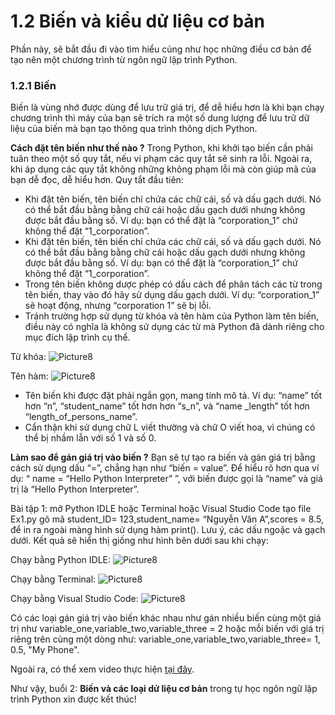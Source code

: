 # 1.2 Biến và kiểu dử liệu cơ bản
Phần này, sẽ bắt đầu đi vào tìm hiểu củng như học những điều cơ bản để tạo nên một chương trình từ ngôn ngữ lập trình Python.

### 1.2.1 Biến
Biến là vùng nhớ được dùng để lưu trữ giá trị, để dễ hiểu hơn là khi bạn chạy chương trình thì máy của bạn sẽ trích ra một số dung lượng để lưu trữ dữ liệu của biến mà bạn tạo thông qua trình thông dịch Python.

**Cách đặt tên biến như thế nào ?**
Trong Python, khi khởi tạo biến cần phải tuân theo một số quy tắt, nếu vi phạm các quy tắt sẽ sinh ra lỗi. Ngoài ra, khi áp dụng các quy tắt không những không phạm lỗi mà còn giúp mã của bạn dễ đọc, dễ hiểu hơn. Quy tắt đầu tiên:

- Khi đặt tên biến, tên biến chỉ chứa các chữ cái, số và dấu gạch dưới. Nó có thể bắt đầu bằng bằng chữ cái hoặc dấu gạch dưới nhưng không được bắt đầu bằng số. Ví dụ: bạn có thể đặt là “corporation_1” chứ không thể đặt “1_corporation”.
-	Khi đặt tên biến, tên biến chỉ chứa các chữ cái, số và dấu gạch dưới. Nó có thể bắt đầu bằng bằng chữ cái hoặc dấu gạch dưới nhưng không được bắt đầu bằng số. Ví dụ: bạn có thể đặt là “corporation_1” chứ không thể đặt “1_corporation”.
-	Trong tên biến không dược phép có dấu cách để phân tách các từ trong tên biến, thay vào đó hãy sử dụng dấu gạch dưới. Ví dụ: “corporation_1” sẽ hoạt động, nhưng “corporation 1” sẽ bị lỗi.
-	Tránh trường hợp sử dụng từ khóa và tên hàm của Python làm tên biến, điều này có nghĩa là không sử dụng các từ mà Python đã dành riêng cho mục đích lập trình cụ thể.

Từ khóa:
![Picture8](https://github.com/HoVanNguyen09/self-learning-Python/assets/74241334/1548a3f6-a97e-47c5-b70a-6918f0c74d0f)

Tên hàm:
![Picture8](https://github.com/HoVanNguyen09/self-learning-Python/assets/74241334/1548a3f6-a97e-47c5-b70a-6918f0c74d0f)

-	Tên biến khi được đặt phải ngắn gọn, mang tính mô tả. Ví dụ: “name” tốt hơn “n”, “student_name” tốt hơn hơn “s_n”, và “name _length” tốt hơn “length_of_persons_name”.
-	Cẩn thận khi sử dụng chữ L viết thường và chữ O viết hoa, vì chúng có thể bị nhầm lẫn với số 1 và số 0.

**Làm sao để gán giá trị vào biến ?**
Bạn sẽ tự tạo ra biến và gán giá trị bằng cách sử dụng dấu “=”, chẳng hạn như “biến = value”. Để hiểu rõ hơn qua ví dụ: “ name = “Hello Python Interpreter” ”, với biến được gọi là “name” và giá trị là “Hello Python Interpreter”.

Bài tập 1: mở Python IDLE hoặc Terminal hoặc Visual Studio Code tạo file Ex1.py gõ mã student_ID= 123,student_name= “Nguyễn Văn A”,scores = 8.5, để in ra ngoài màng hình sử dụng hàm print(). Lưu ý, các dấu ngoặc và gạch dưới. Kết quả sẽ hiển thị giống như hình bên dưới sau khi chạy:

Chạy bằng Python IDLE:
![Picture8](https://github.com/HoVanNguyen09/self-learning-Python/assets/74241334/1548a3f6-a97e-47c5-b70a-6918f0c74d0f)

Chạy bằng Terminal:
![Picture8](https://github.com/HoVanNguyen09/self-learning-Python/assets/74241334/1548a3f6-a97e-47c5-b70a-6918f0c74d0f)

Chạy bằng Visual Studio Code:
![Picture8](https://github.com/HoVanNguyen09/self-learning-Python/assets/74241334/1548a3f6-a97e-47c5-b70a-6918f0c74d0f)

Có các loại gán giá trị vào biến khác nhau như gán nhiều biến cùng một giá trị như variable_one,variable_two,variable_three = 2  hoặc mỗi biến với giá trị riêng trên cùng một dòng như:
variable_one,variable_two,variable_three= 1, 0.5, "My Phone".

Ngoài ra, có thể xem video thực hiện [tại đây](https://youtu.be/PExERzHu0tY?si=toE5-BadkrGpjSKq).

Như vậy, buổi 2: **Biến và các loại dử liệu cơ bản** trong tự học ngôn ngữ lập trình Python xin được kết thúc! 